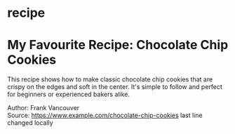 # recipe
# My Favourite Recipe: Chocolate Chip Cookies

This recipe shows how to make classic chocolate chip cookies that are crispy on the edges and soft in the center. It's simple to follow and perfect for beginners or experienced bakers alike.

Author: Frank Vancouver  
Source: https://www.example.com/chocolate-chip-cookies  last line changed locally
